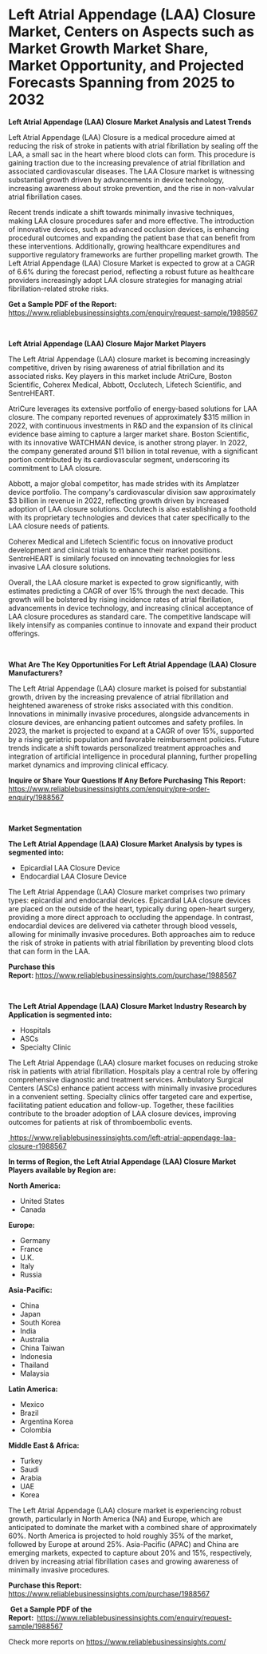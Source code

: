 <p><h1>Left Atrial Appendage (LAA) Closure Market, Centers on Aspects such as Market Growth Market Share, Market Opportunity, and Projected Forecasts Spanning from 2025 to 2032</h1></p><p><strong>Left Atrial Appendage (LAA) Closure Market Analysis and Latest Trends</strong></p>
<p><p>Left Atrial Appendage (LAA) Closure is a medical procedure aimed at reducing the risk of stroke in patients with atrial fibrillation by sealing off the LAA, a small sac in the heart where blood clots can form. This procedure is gaining traction due to the increasing prevalence of atrial fibrillation and associated cardiovascular diseases. The LAA Closure market is witnessing substantial growth driven by advancements in device technology, increasing awareness about stroke prevention, and the rise in non-valvular atrial fibrillation cases.</p><p>Recent trends indicate a shift towards minimally invasive techniques, making LAA closure procedures safer and more effective. The introduction of innovative devices, such as advanced occlusion devices, is enhancing procedural outcomes and expanding the patient base that can benefit from these interventions. Additionally, growing healthcare expenditures and supportive regulatory frameworks are further propelling market growth. The Left Atrial Appendage (LAA) Closure Market is expected to grow at a CAGR of 6.6% during the forecast period, reflecting a robust future as healthcare providers increasingly adopt LAA closure strategies for managing atrial fibrillation-related stroke risks.</p></p>
<p><strong>Get a Sample PDF of the Report:&nbsp;</strong> <a href="https://www.reliablebusinessinsights.com/enquiry/request-sample/1988567?utm_campaign=3455&utm_medium=2&utm_source=Github&utm_content=ia&utm_term=28032025&utm_id=left-atrial-appendage-laa-closure">https://www.reliablebusinessinsights.com/enquiry/request-sample/1988567</a></p>
<p>&nbsp;</p>
<p><strong>Left Atrial Appendage (LAA) Closure Major Market Players</strong></p>
<p><p>The Left Atrial Appendage (LAA) closure market is becoming increasingly competitive, driven by rising awareness of atrial fibrillation and its associated risks. Key players in this market include AtriCure, Boston Scientific, Coherex Medical, Abbott, Occlutech, Lifetech Scientific, and SentreHEART.</p><p>AtriCure leverages its extensive portfolio of energy-based solutions for LAA closure. The company reported revenues of approximately $315 million in 2022, with continuous investments in R&D and the expansion of its clinical evidence base aiming to capture a larger market share. Boston Scientific, with its innovative WATCHMAN device, is another strong player. In 2022, the company generated around $11 billion in total revenue, with a significant portion contributed by its cardiovascular segment, underscoring its commitment to LAA closure.</p><p>Abbott, a major global competitor, has made strides with its Amplatzer device portfolio. The company's cardiovascular division saw approximately $3 billion in revenue in 2022, reflecting growth driven by increased adoption of LAA closure solutions. Occlutech is also establishing a foothold with its proprietary technologies and devices that cater specifically to the LAA closure needs of patients.</p><p>Coherex Medical and Lifetech Scientific focus on innovative product development and clinical trials to enhance their market positions. SentreHEART is similarly focused on innovating technologies for less invasive LAA closure solutions. </p><p>Overall, the LAA closure market is expected to grow significantly, with estimates predicting a CAGR of over 15% through the next decade. This growth will be bolstered by rising incidence rates of atrial fibrillation, advancements in device technology, and increasing clinical acceptance of LAA closure procedures as standard care. The competitive landscape will likely intensify as companies continue to innovate and expand their product offerings.</p></p>
<p>&nbsp;</p>
<p><strong>What Are The Key Opportunities For Left Atrial Appendage (LAA) Closure Manufacturers?</strong></p>
<p><p>The Left Atrial Appendage (LAA) closure market is poised for substantial growth, driven by the increasing prevalence of atrial fibrillation and heightened awareness of stroke risks associated with this condition. Innovations in minimally invasive procedures, alongside advancements in closure devices, are enhancing patient outcomes and safety profiles. In 2023, the market is projected to expand at a CAGR of over 15%, supported by a rising geriatric population and favorable reimbursement policies. Future trends indicate a shift towards personalized treatment approaches and integration of artificial intelligence in procedural planning, further propelling market dynamics and improving clinical efficacy.</p></p>
<p><strong>Inquire or Share Your Questions If Any Before Purchasing This Report:</strong> <a href="https://www.reliablebusinessinsights.com/enquiry/pre-order-enquiry/1988567?utm_campaign=3455&utm_medium=2&utm_source=Github&utm_content=ia&utm_term=28032025&utm_id=left-atrial-appendage-laa-closure">https://www.reliablebusinessinsights.com/enquiry/pre-order-enquiry/1988567</a></p>
<p>&nbsp;</p>
<p><strong>Market Segmentation</strong></p>
<p><strong>The Left Atrial Appendage (LAA) Closure Market Analysis by types is segmented into:</strong></p>
<p><ul><li>Epicardial LAA Closure Device</li><li>Endocardial LAA Closure Device</li></ul></p>
<p><p>The Left Atrial Appendage (LAA) Closure market comprises two primary types: epicardial and endocardial devices. Epicardial LAA closure devices are placed on the outside of the heart, typically during open-heart surgery, providing a more direct approach to occluding the appendage. In contrast, endocardial devices are delivered via catheter through blood vessels, allowing for minimally invasive procedures. Both approaches aim to reduce the risk of stroke in patients with atrial fibrillation by preventing blood clots that can form in the LAA.</p></p>
<p><strong>Purchase this Report:&nbsp;</strong><a href="https://www.reliablebusinessinsights.com/purchase/1988567?utm_campaign=3455&utm_medium=2&utm_source=Github&utm_content=ia&utm_term=28032025&utm_id=left-atrial-appendage-laa-closure">https://www.reliablebusinessinsights.com/purchase/1988567</a></p>
<p>&nbsp;</p>
<p><strong>The Left Atrial Appendage (LAA) Closure Market Industry Research by Application is segmented into:</strong></p>
<p><ul><li>Hospitals</li><li>ASCs</li><li>Specialty Clinic</li></ul></p>
<p><p>The Left Atrial Appendage (LAA) closure market focuses on reducing stroke risk in patients with atrial fibrillation. Hospitals play a central role by offering comprehensive diagnostic and treatment services. Ambulatory Surgical Centers (ASCs) enhance patient access with minimally invasive procedures in a convenient setting. Specialty clinics offer targeted care and expertise, facilitating patient education and follow-up. Together, these facilities contribute to the broader adoption of LAA closure devices, improving outcomes for patients at risk of thromboembolic events.</p></p>
<p><a href="https://www.reliablebusinessinsights.com/left-atrial-appendage-laa-closure-r1988567?utm_campaign=3455&utm_medium=2&utm_source=Github&utm_content=ia&utm_term=28032025&utm_id=left-atrial-appendage-laa-closure">&nbsp;https://www.reliablebusinessinsights.com/left-atrial-appendage-laa-closure-r1988567</a></p>
<p><strong>In terms of Region, the Left Atrial Appendage (LAA) Closure Market Players available by Region are:</strong></p>
<p>
    <p> <strong> North America: </strong>
        <ul>
            <li>United States</li>
            <li>Canada</li>
        </ul>
        </p> 
    <p> <strong> Europe: </strong>
        <ul>
            <li>Germany</li>
            <li>France</li>
            <li>U.K.</li>
            <li>Italy</li>
            <li>Russia</li>
        </ul>
        </p> 
    <p> <strong> Asia-Pacific: </strong>
        <ul>
            <li>China</li>
            <li>Japan</li>
            <li>South Korea</li>
            <li>India</li>
            <li>Australia</li>
            <li>China Taiwan</li>
            <li>Indonesia</li>
            <li>Thailand</li>
            <li>Malaysia</li>
        </ul>
        </p> 
    <p> <strong> Latin America: </strong>
        <ul>
            <li>Mexico</li>
            <li>Brazil</li>
            <li>Argentina Korea</li>
            <li>Colombia</li>
        </ul>
        </p> 
    <p> <strong> Middle East & Africa: </strong>
        <ul>
            <li>Turkey</li>
            <li>Saudi</li>
            <li>Arabia</li>
            <li>UAE</li>
            <li>Korea</li>
        </ul>
    </p>
    </p>
<p><p>The Left Atrial Appendage (LAA) closure market is experiencing robust growth, particularly in North America (NA) and Europe, which are anticipated to dominate the market with a combined share of approximately 60%. North America is projected to hold roughly 35% of the market, followed by Europe at around 25%. Asia-Pacific (APAC) and China are emerging markets, expected to capture about 20% and 15%, respectively, driven by increasing atrial fibrillation cases and growing awareness of minimally invasive procedures.</p></p>
<p><strong>Purchase this Report: </strong><a href="https://www.reliablebusinessinsights.com/purchase/1988567?utm_campaign=3455&utm_medium=2&utm_source=Github&utm_content=ia&utm_term=28032025&utm_id=left-atrial-appendage-laa-closure">https://www.reliablebusinessinsights.com/purchase/1988567</a></p>
<p>&nbsp;<strong>Get a Sample PDF of the Report:&nbsp;&nbsp;</strong><a href="https://www.reliablebusinessinsights.com/enquiry/request-sample/1988567?utm_campaign=3455&utm_medium=2&utm_source=Github&utm_content=ia&utm_term=28032025&utm_id=left-atrial-appendage-laa-closure">https://www.reliablebusinessinsights.com/enquiry/request-sample/1988567</a></p>
<p><strong></strong></p>
<p>Check more reports on <a href="https://www.reliablebusinessinsights.com/?utm_campaign=3455&utm_medium=2&utm_source=Github&utm_content=ia&utm_term=28032025&utm_id=left-atrial-appendage-laa-closure">https://www.reliablebusinessinsights.com/</a></p>